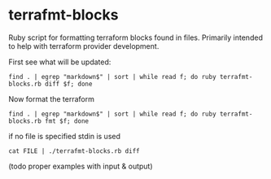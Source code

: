terrafmt-blocks
==================

Ruby script for formatting terraform blocks found in files. Primarily intended to help with terraform provider development.

First see what will be updated:
```shell
find . | egrep "markdown$" | sort | while read f; do ruby terrafmt-blocks.rb diff $f; done
``` 

Now format the terraform
```shell
find . | egrep "markdown$" | sort | while read f; do ruby terrafmt-blocks.rb fmt $f; done
``` 

if no file is specified stdin is used

```shell
cat FILE | ./terrafmt-blocks.rb diff
```

(todo proper examples with input & output)